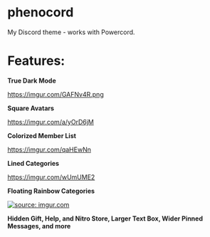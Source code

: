 # phenocord
My Discord theme - works with Powercord.

# Features:

**True Dark Mode**

https://imgur.com/GAFNv4R.png

**Square Avatars**

https://imgur.com/a/yOrD6jM

**Colorized Member List**

https://imgur.com/qaHEwNn

**Lined Categories**

https://imgur.com/wUmUME2

**Floating Rainbow Categories**

<a href="https://imgur.com/mXCYa6o"><img src="https://i.imgur.com/mXCYa6o.png" title="source: imgur.com" /></a>

**Hidden Gift, Help, and Nitro Store, Larger Text Box, Wider Pinned Messages, and more**

